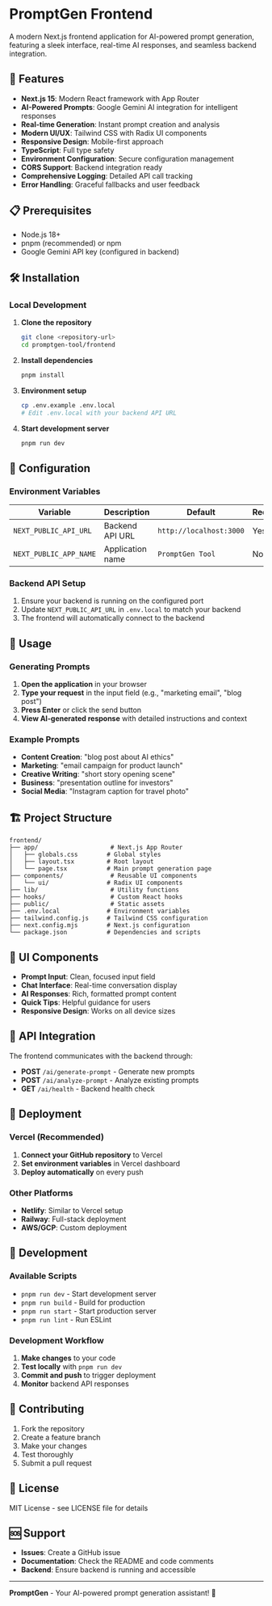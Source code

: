 # PromptGen Frontend

A modern Next.js frontend application for AI-powered prompt generation, featuring a sleek interface, real-time AI responses, and seamless backend integration.

## 🚀 Features

- **Next.js 15**: Modern React framework with App Router
- **AI-Powered Prompts**: Google Gemini AI integration for intelligent responses
- **Real-time Generation**: Instant prompt creation and analysis
- **Modern UI/UX**: Tailwind CSS with Radix UI components
- **Responsive Design**: Mobile-first approach
- **TypeScript**: Full type safety
- **Environment Configuration**: Secure configuration management
- **CORS Support**: Backend integration ready
- **Comprehensive Logging**: Detailed API call tracking
- **Error Handling**: Graceful fallbacks and user feedback

## 📋 Prerequisites

- Node.js 18+ 
- pnpm (recommended) or npm
- Google Gemini API key (configured in backend)

## 🛠️ Installation

### Local Development

1. **Clone the repository**
   ```bash
   git clone <repository-url>
   cd promptgen-tool/frontend
   ```

2. **Install dependencies**
   ```bash
   pnpm install
   ```

3. **Environment setup**
   ```bash
   cp .env.example .env.local
   # Edit .env.local with your backend API URL
   ```

4. **Start development server**
   ```bash
   pnpm run dev
   ```

## 🔧 Configuration

### Environment Variables

| Variable | Description | Default | Required |
|----------|-------------|---------|----------|
| `NEXT_PUBLIC_API_URL` | Backend API URL | `http://localhost:3000` | Yes |
| `NEXT_PUBLIC_APP_NAME` | Application name | `PromptGen Tool` | No |

### Backend API Setup

1. Ensure your backend is running on the configured port
2. Update `NEXT_PUBLIC_API_URL` in `.env.local` to match your backend
3. The frontend will automatically connect to the backend

## 🎯 Usage

### Generating Prompts

1. **Open the application** in your browser
2. **Type your request** in the input field (e.g., "marketing email", "blog post")
3. **Press Enter** or click the send button
4. **View AI-generated response** with detailed instructions and context

### Example Prompts

- **Content Creation**: "blog post about AI ethics"
- **Marketing**: "email campaign for product launch"
- **Creative Writing**: "short story opening scene"
- **Business**: "presentation outline for investors"
- **Social Media**: "Instagram caption for travel photo"

## 🏗️ Project Structure

```
frontend/
├── app/                    # Next.js App Router
│   ├── globals.css        # Global styles
│   ├── layout.tsx         # Root layout
│   └── page.tsx           # Main prompt generation page
├── components/             # Reusable UI components
│   └── ui/                # Radix UI components
├── lib/                    # Utility functions
├── hooks/                  # Custom React hooks
├── public/                 # Static assets
├── .env.local             # Environment variables
├── tailwind.config.js     # Tailwind CSS configuration
├── next.config.mjs        # Next.js configuration
└── package.json           # Dependencies and scripts
```

## 🎨 UI Components

- **Prompt Input**: Clean, focused input field
- **Chat Interface**: Real-time conversation display
- **AI Responses**: Rich, formatted prompt content
- **Quick Tips**: Helpful guidance for users
- **Responsive Design**: Works on all device sizes

## 🔌 API Integration

The frontend communicates with the backend through:

- **POST** `/ai/generate-prompt` - Generate new prompts
- **POST** `/ai/analyze-prompt` - Analyze existing prompts
- **GET** `/ai/health` - Backend health check

## 🚀 Deployment

### Vercel (Recommended)

1. **Connect your GitHub repository** to Vercel
2. **Set environment variables** in Vercel dashboard
3. **Deploy automatically** on every push

### Other Platforms

- **Netlify**: Similar to Vercel setup
- **Railway**: Full-stack deployment
- **AWS/GCP**: Custom deployment

## 🧪 Development

### Available Scripts

- `pnpm run dev` - Start development server
- `pnpm run build` - Build for production
- `pnpm run start` - Start production server
- `pnpm run lint` - Run ESLint

### Development Workflow

1. **Make changes** to your code
2. **Test locally** with `pnpm run dev`
3. **Commit and push** to trigger deployment
4. **Monitor** backend API responses

## 🤝 Contributing

1. Fork the repository
2. Create a feature branch
3. Make your changes
4. Test thoroughly
5. Submit a pull request

## 📄 License

MIT License - see LICENSE file for details

## 🆘 Support

- **Issues**: Create a GitHub issue
- **Documentation**: Check the README and code comments
- **Backend**: Ensure backend is running and accessible

---

**PromptGen** - Your AI-powered prompt generation assistant! 🚀
